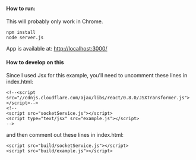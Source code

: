 #### How to run:
This will probably only work in Chrome.
```
npm install
node server.js
```
App is available at: [http://localhost:3000/](http://localhost:3000/)

#### How to develop on this
Since I used Jsx for this example, you'll need to uncomment these lines in index.html:
```
<!--<script src="//cdnjs.cloudflare.com/ajax/libs/react/0.8.0/JSXTransformer.js"></script>-->
<!--
<script src="socketService.js"></script>
<script type="text/jsx" src="example.js"></script>
-->
```
and then comment out these lines in index.html:
```
<script src="build/socketService.js"></script>
<script src="build/example.js"></script>
```
